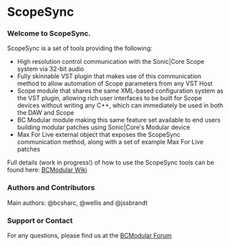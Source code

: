 ScopeSync
=========
### Welcome to ScopeSync.
ScopeSync is a set of tools providing the following:
- High resolution control communication with the Sonic|Core Scope system via 32-bit audio
- Fully skinnable VST plugin that makes use of this communication method to allow automation of Scope parameters from any VST Host
- Scope module that shares the same XML-based configuration system as the VST plugin, allowing rich user interfaces to be built for Scope devices without writing any C++, which can immediately be used in both the DAW and Scope
- BC Modular module making this same feature set available to end users building modular patches using Sonic|Core's Modular device
- Max For Live external object that exposes the ScopeSync communication method, along with a set of example Max For Live patches

Full details (work in progress!) of how to use the ScopeSync tools can be found here: [BCModular Wiki](http://bcmodular.wikispaces.com/ScopeSync)

### Authors and Contributors
Main authors: @bcsharc, @wellis and @jssbrandt

### Support or Contact
For any questions, please find us at the [BCModular Forum](http://www.bcmodular.co.uk/forum/)
